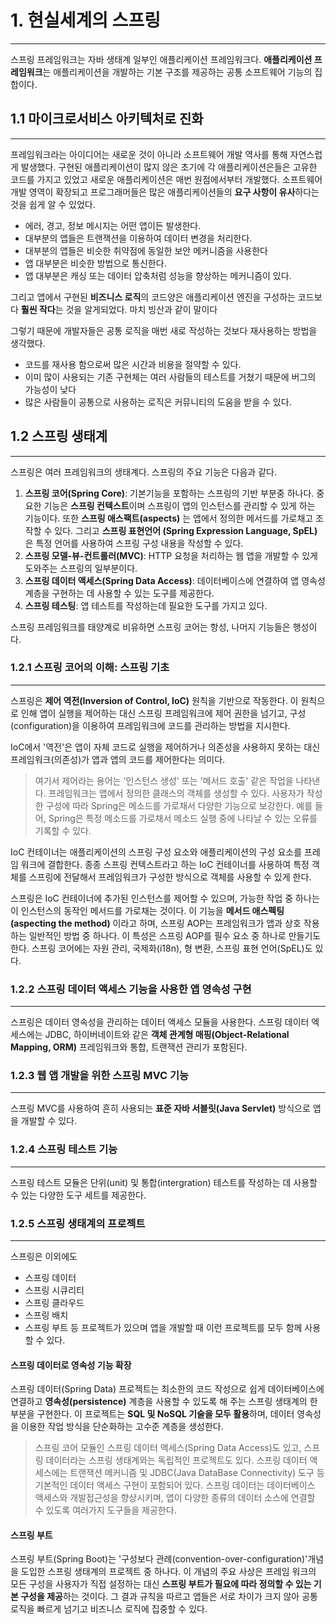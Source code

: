 # 1. 현실세계의 스프링
---
스프링 프레임워크는 자바 생태계 일부인 애플리케이션 프레임워크다.
**애플리케이션 프레임워크**는 애플리케이션을 개발하는 기본 구조를 제공하는 공통 소프트웨어 기능의 집합이다.


## 1.1 마이크로서비스 아키텍처로 진화
---
프레임워크라는 아이디어는 새로운 것이 아니라 소프트웨어 개발 역사를 통해 자연스럽게 발생했다.
구현된 애플리케이션이 많지 않은 초기에 각 애플리케이션은들은 고유한 코드를 가지고 있었고 새로운 애플리케이션은 매번 원점에서부터 개발했다.
소프트웨어 개발 영역이 확장되고 프로그래머들은 많은 애플리케이션들의 **요구 사항이 유사**하다는 것을 쉽게 알 수 있었다. 

- 에러, 경고, 정보 메시지는 어떤 앱이든 발생한다.
- 대부분의 앱들은 트랜잭션을 이용하여 데이터 변경을 처리한다.
- 대부분의 앱들은 비슷한 취약점에 동일한 보안 메커니즘을 사용한다
- 앱 대부분은 비슷한 방법으로 통신한다.
- 앱 대부분은 캐싱 또는 데이터 압축처럼 성능을 향상하는 메커니즘이 있다.

그리고 앱에서 구현된 **비즈니스 로직**의 코드양은 애플리케이션 엔진을 구성하는 코드보다 **훨씬 작다**는 것을 알게되었다. 마치 빙산과 같이 말이다

그렇기 때문에 개발자들은 공통 로직을 매번 새로 작성하는 것보다 재사용하는 방법을 생각했다.

- 코드를 재사용 함으로써 많은 시간과 비용을 절약할 수 있다.
- 이미 많이 사용되는 기존 구현체는 여러 사람들의 테스트를 거쳤기 때문에 버그의 가능성이 낮다
- 많은 사람들이 공통으로 사용하는 로직은 커뮤니티의 도움을 받을 수 있다.

## 1.2 스프링 생태계
---
스프링은 여러 프레임워크의 생태계다. 스프링의 주요 기능은 다음과 같다.

1. **스프링 코어(Spring Core)**: 기본기능을 포함하는 스프링의 기반 부분중 하나다. 중요한 기능은 **스프링 컨텍스트**이며 스프링이 앱의 인스턴스를 관리할 수 있게 하는 기능이다. 또한 **스프링 애스팩트(aspects)** 는 앱에서 정의한 메서드를 가로채고 조작할 수 있다. 그리고 **스프링 표현언어 (Spring Expression Language, SpEL)** 은 특정 언어를 사용하여 스프링 구성 내용을 작성할 수 있다.
2. **스프링 모델-뷰-컨트롤러(MVC)**: HTTP 요청을 처리하는 웹 앱을 개발할 수 있게 도와주는 스프링의 일부분이다.
3. **스프링 데이터 액세스(Spring Data Access)**: 데이터베이스에 연결하여 앱 영속성 계층을 구현하는 데 사용할 수 있는 도구를 제공한다.
4. **스프링 테스팅**: 앱 테스트를 작성하는데 필요한 도구를 가지고 있다.

스프링 프레임워크를 태양계로 비유하면 스프링 코어는 항성, 나머지 기능들은 행성이다.

### 1.2.1 스프링 코어의 이해: 스프링 기초
---
스프링은 **제어 역전(Inversion of Control, IoC)** 원칙을 기반으로 작동한다.
이 원칙으로 인해 앱이 실행을 제어하는 대신 스프링 프레임워크에 제어 권한을 넘기고, 구성(configuration)을 이용하여 프레임워크에 코드를 관리하는 방법을 지시한다.

IoC에서 '역전'은 앱이 자체 코드로 실행을 제어하거나 의존성을 사용하지 못하는 대신 프레임워크(의존성)가 앱과 앱의 코드를 제어한다는 의미다.

> 여기서 제어라는 용어는 '인스턴스 생성' 또는 '메서드 호출' 같은 작업을 나타낸다. 프레임워크는 앱에서 정의한 클래스의 객체를 생성할 수 있다. 사용자가 작성한 구성에 따라 Spring은 메소드를 가로채서 다양한 기능으로 보강한다. 예를 들어, Spring은 특정 메소드를 가로채서 메소드 실행 중에 나타날 수 있는 오류를 기록할 수 있다.

IoC 컨테이너는 애플리케이션의 스프링 구성 요소와 애플리케이션의 구성 요소를 프레임 워크에 결합한다. 종종 스프링 컨텍스트라고 하는 IoC 컨테이너를 사용하여 특정 객체를 스프링에 전달해서 프레임워크가 구성한 방식으로 객체를 사용할 수 있게 한다.

스프링은 IoC 컨테이너에 추가된 인스턴스를 제어할 수 있으며, 가능한 작업 중 하나는 이 인스턴스의 동작인 메서드를 가로채는 것이다. 이 기능을 **메서드 애스펙팅(aspecting the method)** 이라고 하며, 스프링 AOP는 프레임워크가 앱과 상호 작용하는 일반적인 방법 중 하나다. 이 특성은 스프링 AOP를 필수 요소 중 하나로 만들기도 한다. 스프링 코어에는 자원 관리, 국제화(i18n), 형 변환, 스프링 표현 언어(SpEL)도 있다.

### 1.2.2 스프링 데이터 액세스 기능을 사용한 앱 영속성 구현
---
스프링은 데이터 영속성을 관리하는 데이터 액세스 모듈을 사용한다.
스프링 데이터 엑세스에는 JDBC, 하이버네이트와 같은 **객체 관계형 매핑(Object-Relational Mapping, ORM)** 프레임워크와 통합, 트랜잭션 관리가 포함된다.

### 1.2.3 웹 앱 개발을 위한 스프링 MVC 기능
---
스프링 MVC를 사용하여 흔히 사용되는 **표준 자바 서블릿(Java Servlet)** 방식으로 앱을 개발할 수 있다.

### 1.2.4 스프링 테스트 기능
---
스프링 테스트 모듈은 단위(unit) 및 통합(intergration) 테스트를 작성하는 데 사용할 수 있는 다양한 도구 세트를 제공한다.

### 1.2.5 스프링 생태계의 프로젝트
---
스프링은 이외에도 
- 스프링 데이터
- 스프링 시큐리티
- 스프링 클라우드
- 스프링 배치
- 스프링 부트
등 프로젝트가 있으며 앱을 개발할 때 이런 프로젝트를 모두 함께 사용할 수 있다.

#### 스프링 데이터로 영속성 기능 확장
스프링 데이터(Spring Data) 프로젝트는 최소한의 코드 작성으로 쉽게 데이터베이스에 연결하고 **영속성(persistence)** 계층을 사용할 수 있도록 해 주는 스프링 생태계의 한 부분을 구현한다.  이 프로젝트는 **SQL 및 NoSQL 기술을 모두 활용**하며, 데이터 영속성을 이용한 작업 방식을 단순화하는 고수준 계층을 생성한다.

> 스프링 코어 모듈인 스프링 데이터 액세스(Spring Data Access)도 있고, 스프링 데이터라는 스프링 생태계와는 독립적인 프로젝트도 있다. 스프링 데이터 액세스에는 트랜잭션 메커니즘 및 JDBC(Java DataBase Connectivity) 도구 등 기본적인 데이터 액세스 구현이 포함되어 있다. 스프링 데이터는 데이터베이스 액세스와 개발접근성을 향상시키며, 앱이 다양한 종류의 데이터 소스에 연결할 수 있도록 여러가지 도구들을 제공한다.

#### 스프링 부트
스프링 부트(Spring Boot)는 '구성보다 관례(convention-over-configuration)'개념을 도입한 스프링 생태계의 프로젝트 중 하나다. 이 개념의 주요 사상은 프레임 워크의 모든 구성을 사용자가 직접 설정하는 대신 **스프링 부트가 필요에 따라 정의할 수 있는 기본 구성을 제공**하는 것이다.
그 결과 규칙을 따르고 앱들은 서로 차이가 크지 않아 공통 로직을 빠르게 넘기고 비즈니스 로직에 집중할 수 있다.
